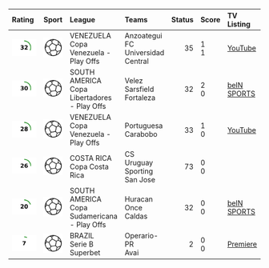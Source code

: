 | Rating                                                                                                                                 | Sport                                                                                                        | League                                         | Teams                                |   Status | Score   | TV Listing                                                                                            |
|:---------------------------------------------------------------------------------------------------------------------------------------|:-------------------------------------------------------------------------------------------------------------|:-----------------------------------------------|:-------------------------------------|---------:|:--------|:------------------------------------------------------------------------------------------------------|
| <img src="https://raw.githubusercontent.com/BlakeDuncan25/Donut-SVG-Ratings/bac4e4a278175106499642192132b1786a9aec38/32.svg" alt="32"> | <img src="https://raw.githubusercontent.com/BlakeDuncan25/Donut-SVG-Ratings/master/soccer.png" alt="Soccer"> | VENEZUELA<br>Copa Venezuela - Play Offs        | Anzoategui FC<br>Universidad Central |       35 | 1<br>1  | <a href="https://www.youtube.com/results?search_query=copa+venezuela&sp=EgJAAQ%253D%253D">YouTube</a> |
| <img src="https://raw.githubusercontent.com/BlakeDuncan25/Donut-SVG-Ratings/bac4e4a278175106499642192132b1786a9aec38/30.svg" alt="30"> | <img src="https://raw.githubusercontent.com/BlakeDuncan25/Donut-SVG-Ratings/master/soccer.png" alt="Soccer"> | SOUTH AMERICA<br>Copa Libertadores - Play Offs | Velez Sarsfield<br>Fortaleza         |       32 | 2<br>0  | <a href="https://watch.fanatiz.com/calendar">beIN SPORTS</a>                                          |
| <img src="https://raw.githubusercontent.com/BlakeDuncan25/Donut-SVG-Ratings/bac4e4a278175106499642192132b1786a9aec38/28.svg" alt="28"> | <img src="https://raw.githubusercontent.com/BlakeDuncan25/Donut-SVG-Ratings/master/soccer.png" alt="Soccer"> | VENEZUELA<br>Copa Venezuela - Play Offs        | Portuguesa<br>Carabobo               |       33 | 1<br>0  | <a href="https://www.youtube.com/results?search_query=copa+venezuela&sp=EgJAAQ%253D%253D">YouTube</a> |
| <img src="https://raw.githubusercontent.com/BlakeDuncan25/Donut-SVG-Ratings/bac4e4a278175106499642192132b1786a9aec38/26.svg" alt="26"> | <img src="https://raw.githubusercontent.com/BlakeDuncan25/Donut-SVG-Ratings/master/soccer.png" alt="Soccer"> | COSTA RICA<br>Copa Costa Rica                  | CS Uruguay<br>Sporting San Jose      |       73 | 0<br>0  | <a href="#N/A"></a>                                                                                   |
| <img src="https://raw.githubusercontent.com/BlakeDuncan25/Donut-SVG-Ratings/bac4e4a278175106499642192132b1786a9aec38/20.svg" alt="20"> | <img src="https://raw.githubusercontent.com/BlakeDuncan25/Donut-SVG-Ratings/master/soccer.png" alt="Soccer"> | SOUTH AMERICA<br>Copa Sudamericana - Play Offs | Huracan<br>Once Caldas               |       32 | 0<br>0  | <a href="https://watch.fanatiz.com/calendar">beIN SPORTS</a>                                          |
| <img src="https://raw.githubusercontent.com/BlakeDuncan25/Donut-SVG-Ratings/bac4e4a278175106499642192132b1786a9aec38/7.svg" alt="7">   | <img src="https://raw.githubusercontent.com/BlakeDuncan25/Donut-SVG-Ratings/master/soccer.png" alt="Soccer"> | BRAZIL<br>Serie B Superbet                     | Operario-PR<br>Avai                  |        2 | 0<br>0  | <a href="https://www.sling.com/international/brazilian">Premiere</a>                                  |